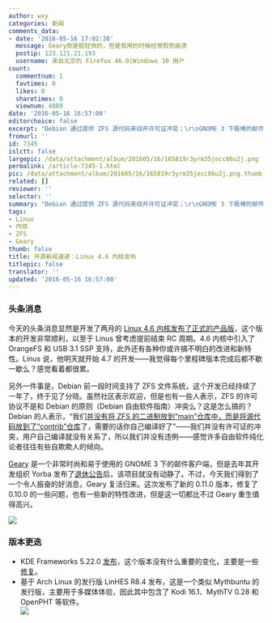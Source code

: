 ```yaml
---
author: wxy
categories: 新闻
comments_data:
- date: '2016-05-16 17:02:38'
  message: Geary倒是挺轻快的，但是我用的时候经常假死崩溃
  postip: 123.121.21.193
  username: 来自北京的 Firefox 46.0|Windows 10 用户
count:
  commentnum: 1
  favtimes: 0
  likes: 0
  sharetimes: 0
  viewnum: 4889
date: '2016-05-16 16:57:00'
editorchoice: false
excerpt: "Debian 通过提供 ZFS 源代码来绕开许可证冲突；\r\nGNOME 3 下极棒的邮件客户端 Geary 复活；"
fromurl: ''
id: 7345
islctt: false
largepic: /data/attachment/album/201605/16/165819r3yrm35jocc86u2j.png
permalink: /article-7345-1.html
pic: /data/attachment/album/201605/16/165819r3yrm35jocc86u2j.png.thumb.jpg
related: []
reviewer: ''
selector: ''
summary: "Debian 通过提供 ZFS 源代码来绕开许可证冲突；\r\nGNOME 3 下极棒的邮件客户端 Geary 复活；"
tags:
- Linux
- 内核
- ZFS
- Geary
thumb: false
title: 开源新闻速递：Linux 4.6 内核发布
titlepic: false
translator: ''
updated: '2016-05-16 16:57:00'
---
```


### 头条消息


今天的头条消息显然是开发了两月的 [Linux 4.6 内核发布了正式的产品版](/article-7344-1.html)，这个版本的开发非常顺利，以至于 Linus 曾考虑提前结束 RC 周期。4.6 内核中引入了 OrangeFS 和 USB 3.1 SSP 支持，此外还有各种你或许搞不明白的改进和新特性。Linus 说，他明天就开始 4.7 的开发——我觉得每个里程碑版本完成后都不歇一歇么？感觉看着都很累。


另外一件事是，Debian 前一段时间支持了 ZFS 文件系统，这个开发已经持续了一年了，终于见了分晓。虽然社区表示欢迎，但是也有一些人表示，ZFS 的许可协议不是和 Debian 的原则（Debian 自由软件指南）冲突么？这是怎么搞的？Debian 的人表示，“我们[并没有将 ZFS 的二进制放到“main”仓库中，而是将源代码放到了“contrib”仓库](/article-7343-1.html)了，需要的话你自己编译好了”——我们并没有许可证的冲突，用户自己编译就没有关系了，所以我们并没有违例——感觉许多自由软件纯化论者往往有些自欺欺人的倾向。


[Geary](https://wiki.gnome.org/Apps/Geary) 是一个非常时尚和易于使用的 GNOME 3 下的邮件客户端，但是去年其开发组织 Yorba 发布了[退休公告](http://yorba.org/)后，该项目就没有动静了。不过，今天我们得到了一个令人振奋的好消息，Geary 复活归来。这次发布了新的 0.11.0 版本，修复了 0.10.0 的一些问题，也有一些新的特性改进，但是这一切都比不过 Geary 重生值得高兴。


![](/data/attachment/album/201605/16/165819r3yrm35jocc86u2j.png)


### 版本更迭


* KDE Frameworks 5.22.0 [发布](https://www.kde.org/announcements/kde-frameworks-5.22.0.php)，这个版本没有什么重要的变化，主要是一些[修复](https://www.kde.org/announcements/kde-frameworks-5.22.0.php)。
* 基于 Arch Linux 的发行版 LinHES R8.4 发布，这是一个类似 Mythbuntu 的发行版，主要用于多媒体体验，因此其中包含了 Kodi 16.1、MythTV 0.28 和 OpenPHT 等软件。  
![](/data/attachment/album/201605/16/165744ib7e61lrr811eky8.jpg)